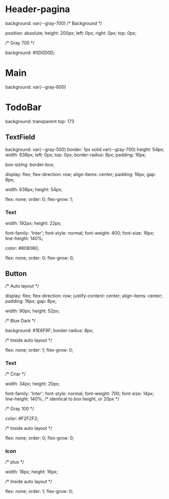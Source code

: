 # Header-pagina
background: var(--gray-700)
/* Background */


position: absolute;
height: 200px;
left: 0px;
right: 0px;
top: 0px;

/* Gray 700 */

background: #0D0D0D;

# Main
background: var(--gray-600)

# TodoBar

background: transparent
top: 173

## TextField
background: var(--gray-500)
border: 1px solid var(--gray-700)
height: 54px;
width: 638px;
left: 0px;
top: 0px;
border-radius: 8px;
padding: 16px;

box-sizing: border-box;

display: flex;
flex-direction: row;
align-items: center;
padding: 16px;
gap: 8px;

width: 638px;
height: 54px;

flex: none;
order: 0;
flex-grow: 1;

### Text
width: 192px;
height: 22px;

font-family: 'Inter';
font-style: normal;
font-weight: 400;
font-size: 16px;
line-height: 140%;

color: #808080;

flex: none;
order: 0;
flex-grow: 0;

## Button
/* Auto layout */

display: flex;
flex-direction: row;
justify-content: center;
align-items: center;
padding: 16px;
gap: 8px;

width: 90px;
height: 52px;

/* Blue Dark */

background: #1E6F9F;
border-radius: 8px;

/* Inside auto layout */

flex: none;
order: 1;
flex-grow: 0;

### Text
/* Criar */


width: 34px;
height: 20px;

font-family: 'Inter';
font-style: normal;
font-weight: 700;
font-size: 14px;
line-height: 140%;
/* identical to box height, or 20px */


/* Gray 100 */

color: #F2F2F2;


/* Inside auto layout */

flex: none;
order: 0;
flex-grow: 0;
### Icon
/* plus */


width: 16px;
height: 16px;


/* Inside auto layout */

flex: none;
order: 1;
flex-grow: 0;
